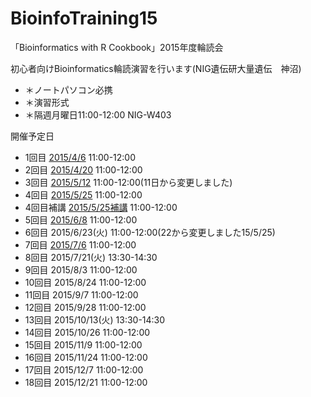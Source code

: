 # BioinfoTraining15
「Bioinformatics with R Cookbook」2015年度輪読会

初心者向けBioinformatics輪読演習を行います(NIG遺伝研大量遺伝　神沼)

* ＊ノートパソコン必携
* ＊演習形式
* ＊隔週月曜日11:00-12:00 NIG-W403

開催予定日
- 1回目 [2015/4/6](150406.md)  11:00-12:00
- 2回目 [2015/4/20](150420.md)  11:00-12:00
- 3回目 [2015/5/12](150512.md)  11:00-12:00(11日から変更しました)
- 4回目 [2015/5/25](150525.md)  11:00-12:00
- 4回目補講 [2015/5/25補講](150525sup.md) 11:00-12:00
- 5回目 [2015/6/8](150608.md)   11:00-12:00
- 6回目 2015/6/23(火)   11:00-12:00(22から変更しました15/5/25)
- 7回目 [2015/7/6](150706.md)  11:00-12:00
- 8回目 2015/7/21(火)  13:30-14:30
- 9回目 2015/8/3  11:00-12:00
- 10回目 2015/8/24  11:00-12:00
- 11回目 2015/9/7  11:00-12:00
- 12回目 2015/9/28  11:00-12:00
- 13回目 2015/10/13(火)  13:30-14:30
- 14回目 2015/10/26  11:00-12:00
- 15回目 2015/11/9  11:00-12:00
- 16回目 2015/11/24  11:00-12:00
- 17回目 2015/12/7  11:00-12:00
- 18回目 2015/12/21  11:00-12:00


